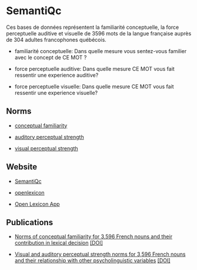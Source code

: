 # SemantiQc

Ces bases de données représentent la familiarité conceptuelle, la force perceptuelle auditive et visuelle de 3596 mots de la langue française auprès de 304 adultes francophones québécois.

- familiarité conceptuelle: Dans quelle mesure vous sentez-vous familier avec le concept de CE MOT ?

- force perceptuelle auditive: Dans quelle mesure CE MOT vous fait ressentir une experience auditive?

- force perceptuelle visuelle: Dans quelle mesure CE MOT vous fait ressentir une experience visuelle?

## Norms

- [conceptual familiarity](https://lingualab.ca/dataset/SemantiQc_familiarity_concept.tsv)

- [auditory perceptual strength](https://lingualab.ca/dataset/SemantiQc_auditory.tsv)

- [visual perceptual strength](https://lingualab.ca/dataset/SemantiQc_visual.tsv)

## Website

- [SemantiQc](https://lingualab.ca/en/project/norms-familiarity-perceptual-strength/)

- [openlexicon](http://chrplr.github.io/openlexicon)

- [Open Lexicon App](http://www.lexique.org/shiny/openlexicon/)

## Publications

- [Norms of conceptual familiarity for 3,596 French nouns and their contribution in lexical decision](https://lingualab.ca/en/publication/chedid-norms-2018/) [[DOI]](https://doi.org/10.3758/s13428-018-1106-8)

- [Visual and auditory perceptual strength norms for 3,596 French nouns and their relationship with other psycholinguistic variables](https://lingualab.ca/en/publication/chedid-visual-2019/) [[DOI]](https://doi.org/10.3758/s13428-019-01254-w)


